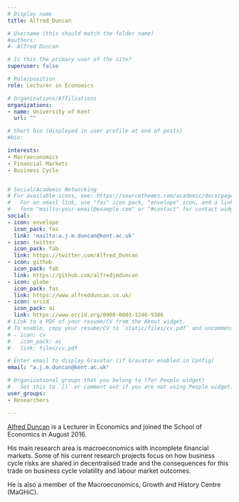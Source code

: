 ```yaml
---
# Display name
title: Alfred Duncan

# Username (this should match the folder name)
#authors:
#- Alfred Duncan

# Is this the primary user of the site?
superuser: false

# Role/position
role: Lecturer in Economics

# Organizations/Affiliations
organizations:
- name: University of Kent
  url: ""

# Short bio (displayed in user profile at end of posts)
#bio:  

interests:
- Macroeconomics
- Financial Markets
- Business Cycle


# Social/Academic Networking
# For available icons, see: https://sourcethemes.com/academic/docs/page-builder/#icons
#   For an email link, use "fas" icon pack, "envelope" icon, and a link in the
#   form "mailto:your-email@example.com" or "#contact" for contact widget.
social:
- icon: envelope
  icon_pack: fas
  link: 'mailto:a.j.m.duncan@kent.ac.uk'
- icon: twitter
  icon_pack: fab
  link: https://twitter.com/Alfred_Duncan
- icon: github
  icon_pack: fab
  link: https://github.com/alfredjmduncan
- icon: globe
  icon_pack: fas
  link: https://www.alfredduncan.co.uk/
- icon: orcid
  icon_pack: ai
  link: https://www.orcid.org/0000-0003-1246-9386 
# Link to a PDF of your resume/CV from the About widget.
# To enable, copy your resume/CV to `static/files/cv.pdf` and uncomment the lines below.
# - icon: cv
#   icon_pack: ai
#   link: files/cv.pdf

# Enter email to display Gravatar (if Gravatar enabled in Config)
email: "a.j.m.duncan@kent.ac.uk"

# Organizational groups that you belong to (for People widget)
#   Set this to `[]` or comment out if you are not using People widget.
user_groups:
- Researchers

---
```


[Alfred Duncan](https://www.alfredduncan.co.uk/) is a Lecturer in Economics and joined the School of Economics in August 2016.

His main research area is macroeconomics with incomplete financial markets. Some of his current research projects focus on how business cycle risks are shared in decentralised trade and the consequences for this trade on business cycle volatility and labour market outcomes. 

He is also a member of the Macroeconomics, Growth and History Centre (MaGHiC).


